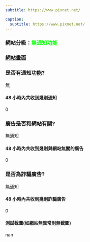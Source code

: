 ```yaml
---
subtitle: https://www.pixnet.net/

caption:
  subtitle: https://www.pixnet.net/
---
```


<h3>網站分級：<font color="#00FF00">無通知功能</font></h3>

### [網站畫面](https://www.pixnet.net/)
### 是否有通知功能?
無

#### 48 小時內共收到幾則通知
0

### 廣告是否和網站有關?
無通知

#### 48 小時內共收到幾則與網站無關的廣告
0

### 是否為詐騙廣告?
無通知

#### 48 小時內共收到幾則詐騙廣告
0

#### 測試截圖(如網站無異常則無截圖)
nan


